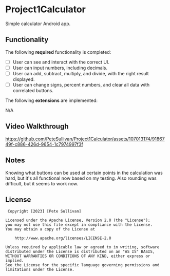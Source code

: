 # Project1Calculator

Simple calculator Android app.

## Functionality 

The following **required** functionality is completed:

* [ ] User can see and interact with the correct UI.
* [ ] User can input numbers, including decimals.
* [ ] User can add, subtract, multiply, and divide, with the right result displayed.
* [ ] User can change signs, percent numbers, and clear all data with correlated buttons.

The following **extensions** are implemented:

N/A

## Video Walkthrough

https://github.com/PeteSullivan/Project1Calculator/assets/107013174/9186749f-c886-426d-9654-1c7974997f3f

## Notes

Knowing what buttons can be used at certain points in the calculation was hard, but it's all functional
now based on my testing. Also rounding was difficult, but it seems to work now.

## License

     Copyright [2023] [Pete Sullivan]

    Licensed under the Apache License, Version 2.0 (the "License");
    you may not use this file except in compliance with the License.
    You may obtain a copy of the License at

        http://www.apache.org/licenses/LICENSE-2.0

    Unless required by applicable law or agreed to in writing, software
    distributed under the License is distributed on an "AS IS" BASIS,
    WITHOUT WARRANTIES OR CONDITIONS OF ANY KIND, either express or implied.
    See the License for the specific language governing permissions and
    limitations under the License.


